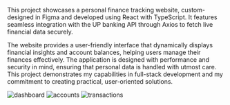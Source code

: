This project showcases a personal finance tracking website, custom-designed in Figma and developed using React with TypeScript. It features seamless integration with the UP banking API through Axios to fetch live financial data securely. 

The website provides a user-friendly interface that dynamically displays financial insights and account balances, helping users manage their finances effectively. The application is designed with performance and security in mind, ensuring that personal data is handled with utmost care. This project demonstrates my capabilities in full-stack development and my commitment to creating practical, user-oriented solutions.

![dashboard](https://github.com/JonoMN/Finance-Tracker/assets/81200835/cd2c0917-5a60-4294-bc97-04681fe9b2ed)
![accounts](https://github.com/JonoMN/Finance-Tracker/assets/81200835/a74e580b-0a9f-401f-9dcc-ef4b9cc5a04d)
![transactions](https://github.com/JonoMN/Finance-Tracker/assets/81200835/b71f75d1-e38a-421b-85df-87a71ab6903b)
